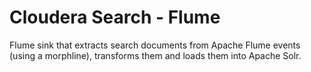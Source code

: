 # Cloudera Search - Flume

Flume sink that extracts search documents from Apache Flume events (using a morphline), transforms them and loads them into Apache Solr. 
